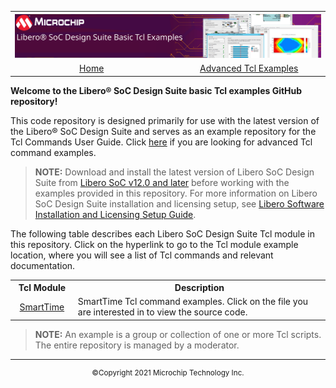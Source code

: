 <table style="width:100%">
  <tr>

<th width="100%" colspan="6"><img src="images/title.svg">
</th>

  </tr>
<tr>
    <td width="17%" align="center" colspan="2"><a href="../main/README.md">Home</a></td>
    <td width="16%" align="center" colspan="2"><a href="../advanced_tcl_examples/README.md">Advanced Tcl Examples</a></td>
</tr>
</table>

<b>Welcome to the Libero&reg; SoC Design Suite basic Tcl examples GitHub repository!</b>

This code repository is designed primarily for use with the latest version of the Libero&reg; SoC Design Suite and serves as an example repository for the Tcl Commands User Guide. Click [here](../advanced_tcl_examples/README.md) if you are looking for advanced Tcl command examples.

>**NOTE:** Download and install the latest version of Libero SoC Design Suite from [Libero SoC v12.0 and later](https://www.microsemi.com/product-directory/design-resources/1750-libero-soc#downloads) before working with the examples provided in this repository. For more information on Libero SoC Design Suite installation and licensing setup, see [Libero Software Installation and Licensing Setup Guide](https://www.microsemi.com/document-portal/doc_download/131602-libero-and-software-installation-and-licensing-setup-guide).

The following table describes each Libero SoC Design Suite Tcl module in this repository. Click on the hyperlink to go to the Tcl module example location, where you will see a list of Tcl commands and relevant documentation.

<table style="width:100%">
<tr>
<th width="20%">Tcl Module</th>
<th width="100%">Description</th>
</tr>
<tr>
<td align="center"><a href="../basic_tcl_examples/SmartTime">SmartTime</a></td>
<td >SmartTime Tcl command examples. Click on the file you are interested in to view the source code.</td>
</tr>
</table>


>**NOTE:** An example is a group or collection of one or more Tcl scripts. The entire repository is managed by a moderator.


<hr/>
<p align="center"><sup>&copy;Copyright 2021 Microchip Technology Inc.</sup></p>

